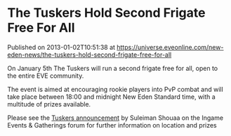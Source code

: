# The Tuskers Hold Second Frigate Free For All
Published on 2013-01-02T10:51:38 at https://universe.eveonline.com/new-eden-news/the-tuskers-hold-second-frigate-free-for-all

On January 5th The Tuskers will run a second frigate free for all, open to the entire EVE community.

The event is aimed at encouraging rookie players into PvP combat and will take place between 18:00 and midnight New Eden Standard time, with a multitude of prizes available.

Please see the [Tuskers announcement](https://forums.eveonline.com/default.aspx?g=posts&t=185080) by Suleiman Shouaa on the Ingame Events & Gatherings forum for further information on location and prizes
